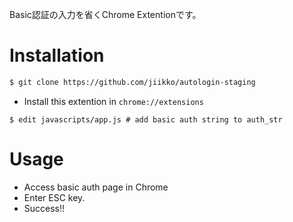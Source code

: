 Basic認証の入力を省くChrome Extentionです。

# Installation
```sh
$ git clone https://github.com/jiikko/autologin-staging
```
* Install this extention in `chrome://extensions`
```
$ edit javascripts/app.js # add basic auth string to auth_str
```

# Usage
* Access basic auth page in Chrome
* Enter ESC key.
* Success!!
